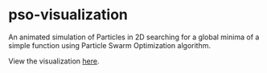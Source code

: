 # pso-visualization
An animated simulation of Particles in 2D searching for a global minima of a simple function using Particle Swarm Optimization algorithm.

View the visualization [here](https://teemuli.github.io).
